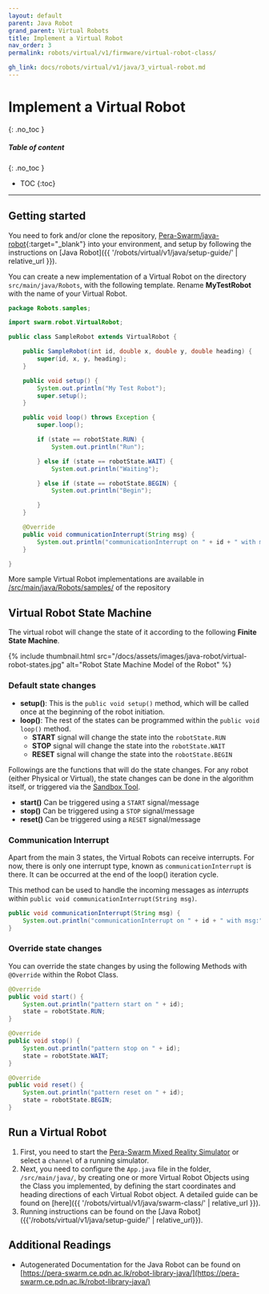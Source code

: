```yaml
---
layout: default
parent: Java Robot
grand_parent: Virtual Robots
title: Implement a Virtual Robot
nav_order: 3
permalink: robots/virtual/v1/firmware/virtual-robot-class/

gh_link: docs/robots/virtual/v1/java/3_virtual-robot.md
---
```


# Implement a Virtual Robot
{: .no_toc }

##### Table of content
{: .no_toc }
- TOC
{:toc}

---

## Getting started

You need to fork and/or clone the repository, [Pera-Swarm/java-robot](https://github.com/Pera-Swarm/java-robot){:target="_blank"} into your environment, and setup by following the instructions on [Java Robot]({{ '/robots/virtual/v1/java/setup-guide/' | relative_url }}).

You can create a new implementation of a Virtual Robot on the directory `src/main/java/Robots`, with the following template. Rename **MyTestRobot** with the name of your Virtual Robot.

```java
package Robots.samples;

import swarm.robot.VirtualRobot;

public class SampleRobot extends VirtualRobot {

    public SampleRobot(int id, double x, double y, double heading) {
        super(id, x, y, heading);
    }

    public void setup() {
        System.out.println("My Test Robot");
        super.setup();
    }

    public void loop() throws Exception {
        super.loop();

        if (state == robotState.RUN) {
            System.out.println("Run");

        } else if (state == robotState.WAIT) {
            System.out.println("Waiting");

        } else if (state == robotState.BEGIN) {
            System.out.println("Begin");

        }
    }

    @Override
    public void communicationInterrupt(String msg) {
        System.out.println("communicationInterrupt on " + id + " with msg:" + msg);
    }

}
```

More sample Virtual Robot implementations are available in [/src/main/java/Robots/samples/](https://github.com/Pera-Swarm/java-robot/tree/main/src/main/java/Robots/samples) of the repository


## Virtual Robot State Machine

The virtual robot will change the state of it according to the following **Finite State Machine**.

{% include thumbnail.html src="/docs/assets/images/java-robot/virtual-robot-states.jpg" alt="Robot State Machine Model of the Robot" %}


### Default state changes 

- **setup()**: This is the `public void setup()` method, which will be called once at the beginning of the robot initiation.
- **loop()**: The rest of the states can be programmed within the `public void loop()` method.
    - **START** signal will change the state into the `robotState.RUN`
    - **STOP** signal will change the state into the `robotState.WAIT`
    - **RESET** signal will change the state into the  `robotState.BEGIN`


Followings are the functions that will do the state changes. For any robot (either Physical or Virtual), the state changes can be done in the algorithm itself, or triggered via the [Sandbox Tool](https://pera-swarm.ce.pdn.ac.lk/sandbox/).

- **start()** Can be triggered using a `START` signal/message 
- **stop()** Can be triggered using a `STOP` signal/message
- **reset()** Can be triggered using a `RESET` signal/message


### Communication Interrupt 

Apart from the main 3 states, the Virtual Robots can receive interrupts. For now, there is only one interrupt type, known as `communicationInterrupt` is there. It can be occurred at the end of the loop() iteration cycle. 

This method can be used to handle the incoming messages as _interrupts_ within `public void communicationInterrupt(String msg)`.

```java 
public void communicationInterrupt(String msg) {
    System.out.println("communicationInterrupt on " + id + " with msg:" + msg);
}
```

### Override state changes 

You can override the state changes by using the following Methods with `@Override` within the Robot Class.


```java 
@Override
public void start() {
    System.out.println("pattern start on " + id);
    state = robotState.RUN;
}
```

```java 
@Override
public void stop() {
    System.out.println("pattern stop on " + id);
    state = robotState.WAIT;
}
```

```java 
@Override
public void reset() {
    System.out.println("pattern reset on " + id);
    state = robotState.BEGIN;
}
```

## Run a Virtual Robot 

1. First, you need to start the [Pera-Swarm Mixed Reality Simulator](https://github.com/Pera-Swarm/swarm-simulator) or select a `channel` of a running simulator.  
2. Next, you need to configure the `App.java` file in the folder, `/src/main/java/`, by creating one or more Virtual Robot Objects using the Class you implemented, by defining the start coordinates and heading directions of each Virtual Robot object. A detailed guide can be found on [here]({{ '/robots/virtual/v1/java/swarm-class/' | relative_url }}).
3. Running instructions can be found on the [Java Robot]({{'/robots/virtual/v1/java/setup-guide/' | relative_url}}).


## Additional Readings 

- Autogenerated Documentation for the Java Robot can be found on [https://pera-swarm.ce.pdn.ac.lk/robot-library-java/](https://pera-swarm.ce.pdn.ac.lk/robot-library-java/)